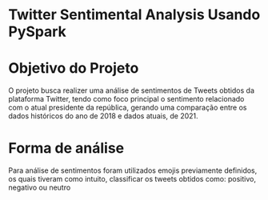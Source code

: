 # Twitter Sentimental Analysis Usando PySpark

# Objetivo do Projeto

O projeto busca realizer uma análise de sentimentos de Tweets obtidos da plataforma Twitter, tendo como  foco principal o sentimento relacionado com o atual presidente da república, gerando uma comparação entre os dados históricos do ano de 2018 e dados atuais, de 2021.

# Forma de análise

Para análise de sentimentos foram utilizados emojis previamente definidos, os quais tiveram como intuito, classificar os tweets obtidos como: positivo, negativo ou neutro
